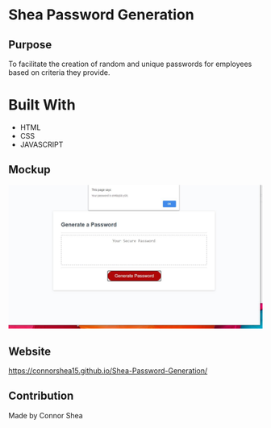 # Shea Password Generation

## Purpose
To facilitate the creation of random and unique passwords for employees based on criteria they provide. 

# Built With
* HTML
* CSS
* JAVASCRIPT

## Mockup
![](/Develop/mockup.JPG)

## Website
https://connorshea15.github.io/Shea-Password-Generation/

## Contribution
Made by Connor Shea
